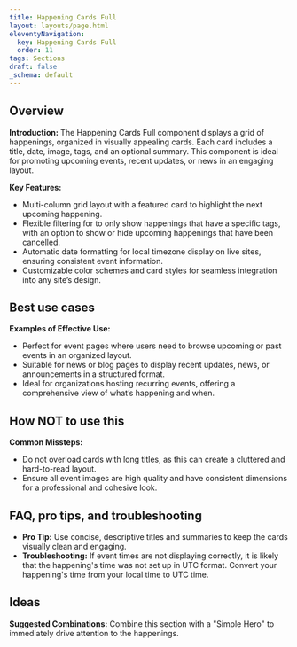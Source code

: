 ```yaml
---
title: Happening Cards Full
layout: layouts/page.html
eleventyNavigation:
  key: Happening Cards Full
  order: 11
tags: Sections
draft: false
_schema: default
---
```

## Overview
**Introduction:** The Happening Cards Full component displays a grid of happenings, organized in visually appealing cards. Each card includes a title, date, image, tags, and an optional summary. This component is ideal for promoting upcoming events, recent updates, or news in an engaging layout.

**Key Features:** 
- Multi-column grid layout with a featured card to highlight the next upcoming happening.
- Flexible filtering for to only show happenings that have a specific tags, with an option to show or hide upcoming happenings that have been cancelled.
- Automatic date formatting for local timezone display on live sites, ensuring consistent event information.
- Customizable color schemes and card styles for seamless integration into any site’s design.

## Best use cases
**Examples of Effective Use:** 
- Perfect for event pages where users need to browse upcoming or past events in an organized layout.
- Suitable for news or blog pages to display recent updates, news, or announcements in a structured format.
- Ideal for organizations hosting recurring events, offering a comprehensive view of what’s happening and when.

## How **NOT** to use this
**Common Missteps:** 
- Do not overload cards with long titles, as this can create a cluttered and hard-to-read layout.
- Ensure all event images are high quality and have consistent dimensions for a professional and cohesive look.

## FAQ, pro tips, and troubleshooting
- **Pro Tip:** Use concise, descriptive titles and summaries to keep the cards visually clean and engaging.
- **Troubleshooting:** If event times are not displaying correctly, it is likely that the happening's time was not set up in UTC format. Convert your happening's time from your local time to UTC time.

## Ideas
**Suggested Combinations:** Combine this section with a "Simple Hero" to immediately drive attention to the happenings.

